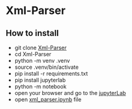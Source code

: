 # Xml-Parser


## **How to install**
- git clone [Xml-Parser](https://github.com/amirtaherkhani/Xml-Parser.git)
- cd Xml-Parser
- python -m venv .venv 
- source .venv/bin/activate
- pip install -r requirements.txt
- pip install jupyterlab
- python -m notebook 
- open your browser and go to the [jupyterLab](http://localhost:8888/tree)
- open [xml_parser.ipynb](http://localhost:8888/notebooks/xml_parser.ipynb) file 

